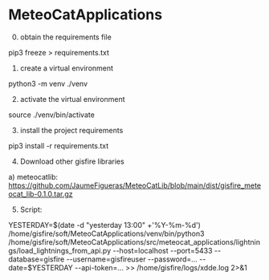 # MeteoCatApplications

0. obtain the requirements file

pip3 freeze > requirements.txt

1. create a virtual environment

python3 -m venv ./venv

2. activate the virtual environment

source ./venv/bin/activate

3. install the project requirements

pip3 install -r requirements.txt

4. Download other gisfire libraries

a) meteocatlib: https://github.com/JaumeFigueras/MeteoCatLib/blob/main/dist/gisfire_meteocat_lib-0.1.0.tar.gz

5. Script:

YESTERDAY=$(date -d "yesterday 13:00" +'%Y-%m-%d')
/home/gisfire/soft/MeteoCatApplications/venv/bin/python3 /home/gisfire/soft/MeteoCatApplications/src/meteocat_applications/lightnings/load_lightnings_from_api.py --host=localhost --port=5433 --database=gisfire --username=gisfireuser --password=... --date=$YESTERDAY --api-token=... >> /home/gisfire/logs/xdde.log 2>&1